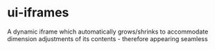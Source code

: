 ui-iframes
==========

A dynamic iframe which automatically grows/shrinks to accommodate dimension adjustments of its contents - therefore appearing seamless
